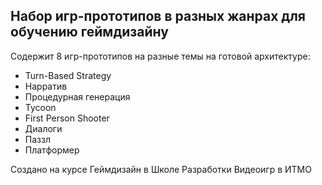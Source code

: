 ## Набор игр-прототипов в разных жанрах для обучению геймдизайну

Содержит 8 игр-прототипов на разные темы на готовой архитектуре:

 - Turn-Based Strategy
 - Нарратив
 - Процедурная генерация
 - Tycoon
 - First Person Shooter
 - Диалоги
 - Паззл
 - Платформер

Создано на курсе Геймдизайн в Школе Разработки Видеоигр в ИТМО
